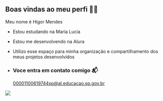 ## Boas vindas ao meu perfi 🙋‍♂️

Meu nome é Higor Mendes

- Estou estudando na Maria Lucia
- Estou me desenvolvendo na Alura
- Utilizo esse espaço para minha organização e compartilhamento dos meus projetos desenvolvidos

- ### Voce entra em contato comigo 📬

  00001100619744sp@al.educacao.sp.gov.br


![](https://media1.tenor.com/m/ZCxwVKNGulcAAAAd/carlos-sumar%C3%A9.gif)
